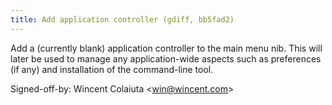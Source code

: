 ```yaml
---
title: Add application controller (gdiff, bb5fad2)
---
```


Add a (currently blank) application controller to the main menu nib. This will later be used to manage any application-wide aspects such as preferences (if any) and installation of the command-line tool.

Signed-off-by: Wincent Colaiuta &lt;win@wincent.com&gt;

